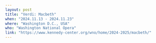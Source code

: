 ```yaml
---
layout: post
title: "Verdi: Macbeth"
when: "2024.11.13 - 2024.11.23"
where: "Washington D.C., USA"
who: "Washington National Opera"
link: "https://www.kennedy-center.org/wno/home/2024-2025/macbeth/"
---
```

